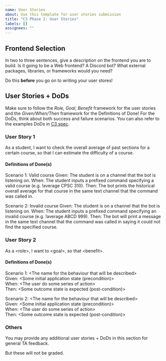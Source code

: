 ```yaml
---
name: User Stories
about: Use this template for user stories submission
title: "C3 Phase 1: User Stories"
labels: []
assignees: ""
---
```


## Frontend Selection
In two to three sentences, give a description on the frontend you are to build. Is it going to be a Web frontend? A Discord bot? What external packages, libraries, or frameworks would you need?

Do this **before** you go on to writing your user stores!


## User Stories + DoDs  
Make sure to follow the *Role, Goal, Benefit* framework for the user stories and the *Given/When/Then* framework for the Definitions of Done! For the DoDs, think about both success and failure scenarios. You can also refer to the examples DoDs in [C3 spec](https://sites.google.com/view/ubc-cpsc310-22w2/project/checkpoint-3).

### User Story 1

As a student, I want to check the overall average of past sections for a certain course, so that I can estimate the difficulty of a course.

#### Definitions of Done(s)

Scenario 1: Valid course
Given: The student is on a channel that the bot is listening on.
When: The student inputs a prefixed command specifying a valid course (e.g. !average CPSC 310).
Then: The bot prints the historical overall average for that course in the same text channel that the command was called in.

Scenario 2: Invalid course
Given: The student is on a channel that the bot is listening on.
When: The student inputs a prefixed command specifying an invalid course (e.g. !average ABCD 999).
Then: The bot will print a message in the same text channel that the command was called in saying it could not find the specified course.

### User Story 2

As a \<role\>, I want to \<goal\>, so that \<benefit\>.

#### Definitions of Done(s)

Scenario 1: \<The  name  for  the  behaviour  that  will  be  described\> \
Given: \<Some  initial  application  state  (precondition)\> \
When: \<The  user  do  some  series  of  action\> \
Then: \<Some  outcome  state  is  expected  (post-condition)\>

Scenario 2: \<The  name  for  the  behaviour  that  will  be  described\> \
Given: \<Some  initial  application  state  (precondition)\> \
When: \<The  user  do  some  series  of  action\> \
Then: \<Some  outcome  state  is  expected  (post-condition)\>

### Others

You may provide any additional user stories + DoDs in this section for general TA feedback.

But these will not be graded.
